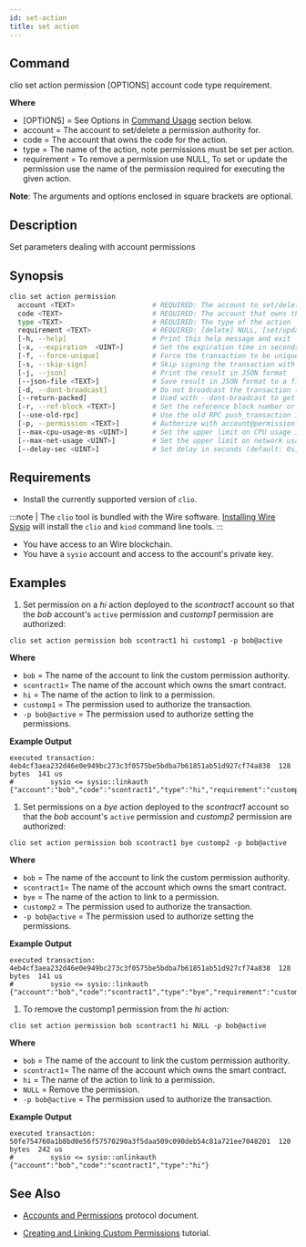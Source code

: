 ```yaml
---
id: set-action
title: set action
---
```


## Command

clio set action permission [OPTIONS] account code type requirement.

**Where**

* [OPTIONS] = See Options in  [Command Usage](#synopsis) section below.
* account = The account to set/delete a permission authority for.
* code = The account that owns the code for the action.
* type =  The name of the action, note permissions must be set per action.
* requirement = To remove a permission use NULL, To set or update the permission use the name of the permission required for executing the given action.

**Note**: The arguments and options enclosed in square brackets are optional.

## Description

Set parameters dealing with account permissions

## Synopsis

```sh
clio set action permission
  account <TEXT>                   # REQUIRED: The account to set/delete a permission authority
  code <TEXT>                      # REQUIRED: The account that owns the code for the action
  type <TEXT>                      # REQUIRED: The type of the action
  requirement <TEXT>               # REQUIRED: [delete] NULL, [set/update] The permission name required for executing the action
  [-h, --help]                     # Print this help message and exit
  [-x, --expiration  <UINT>]       # Set the expiration time in seconds before a transaction expires (default: 30s)
  [-f, --force-unique]             # Force the transaction to be unique (consumes extra bandwidth)
  [-s, --skip-sign]                # Skip signing the transaction with unlocked wallet keys
  [-j, --json]                     # Print the result in JSON format
  [--json-file <TEXT>]             # Save result in JSON format to a file
  [-d, --dont-broadcast]           # Do not broadcast the transaction (print to stdout instead)
  [--return-packed]                # Used with --dont-broadcast to get the packed transaction
  [-r, --ref-block <TEXT>]         # Set the reference block number or block ID for TAPOS
  [--use-old-rpc]                  # Use the old RPC push_transaction instead of the new RPC send_transaction
  [-p, --permission <TEXT>]        # Authorize with account@permission (default: 'account@active')
  [--max-cpu-usage-ms <UINT>]      # Set the upper limit on CPU usage in milliseconds (default: no limit)
  [--max-net-usage <UINT>]         # Set the upper limit on network usage in bytes (default: no limit)
  [--delay-sec <UINT>]             # Set delay in seconds (default: 0s)
```
<!-- ### Positionals

* `account` _TEXT_ <span style={{color: 'red'}}>REQUIRED</span> The account to set/delete a permission authority
* `code` _TEXT_ REQUIRED The account that owns the code for the action
* `type` _TEXT_ REQUIRED The type of the action
* `requirement` _TEXT_ REQUIRED [delete] NULL, [set/update] The permission name require for executing the given action

### Options

* `-h,--help` Print this help message and exit
* `-x`,`--expiration` Set the time in seconds before a transaction expires, defaults to 30s
* `-f`,`--force-unique` Force the transaction to be unique. this will consume extra bandwidth and remove any protections against accidently issuing the same transaction multiple times
* `-s`,`--skip-sign` Specify if unlocked wallet keys should be used to sign transaction
* `-j`,`--json` Print result as json
* `--json-file` _TEXT_ Save result in json format into a file
* `-d`,`--dont-broadcast` Don't broadcast transaction to the network (just print to stdout)
* `--return-packed` Used in conjunction with --dont-broadcast to get the packed transaction
* `-r`,`--ref-block` _TEXT_ Set the reference block num or block id used for TAPOS (Transaction as Proof-of-Stake)
* `--use-old-rpc` Use old RPC push_transaction, rather than new RPC send_transaction
* `-p`,`--permission` _TEXT_ An account and permission level to authorize, as in 'account@permission' (defaults to 'account@active')
* `--max-cpu-usage-ms` _UINT_ Set an upper limit on the milliseconds of cpu usage budget, for the execution of the transaction (defaults to 0 which means no limit)
* `--max-net-usage` _UINT_ Set an upper limit on the net usage budget, in bytes, for the transaction (defaults to 0 which means no limit)
* `--delay-sec` _UINT_ Set the delay_sec seconds, defaults to 0s -->

## Requirements

* Install the currently supported version of `clio`.

:::note
| The `clio` tool is bundled with the Wire software. [Installing Wire Sysio](/docs/getting-started/install-dependencies.md) will install the `clio` and `kiod` command line tools.
:::

* You have access to an Wire blockchain.
* You have a `sysio` account and access to the account's private key.

## Examples

1. Set permission on a _hi_ action deployed to the _scontract1_ account so that the _bob_ account's `active` permission and _customp1_ permission are authorized:

```shell
clio set action permission bob scontract1 hi customp1 -p bob@active
```

**Where**

* `bob` = The name of the account to link the custom permission authority.
* `scontract1`= The name of the account which owns the smart contract.
* `hi` = The name of the action to link to a permission.
* `customp1` = The permission used to authorize the transaction.
* `-p bob@active` = The permission used to authorize setting the permissions.

**Example Output**

```shell
executed transaction: 4eb4cf3aea232d46e0e949bc273c3f0575be5bdba7b61851ab51d927cf74a838  128 bytes  141 us
#         sysio <= sysio::linkauth              {"account":"bob","code":"scontract1","type":"hi","requirement":"customp1"}
```

1. Set permissions on a _bye_ action deployed to the _scontract1_ account so that the _bob_ account's `active` permission and _customp2_ permission are authorized:

```shell
clio set action permission bob scontract1 bye customp2 -p bob@active
```

**Where**

* `bob` = The name of the account to link the custom permission authority.
* `scontract1`= The name of the account which owns the smart contract.
* `bye` = The name of the action to link to a permission.
* `customp2` = The permission used to authorize the transaction.
* `-p bob@active` = The permission used to authorize setting the permissions.

**Example Output**

```shell
executed transaction: 4eb4cf3aea232d46e0e949bc273c3f0575be5bdba7b61851ab51d927cf74a838  128 bytes  141 us
#         sysio <= sysio::linkauth              {"account":"bob","code":"scontract1","type":"bye","requirement":"customp2"}
```

1. To remove the customp1 permission from the _hi_ action:

```shell
clio set action permission bob scontract1 hi NULL -p bob@active
```

**Where**

* `bob` = The name of the account to link the custom permission authority.
* `scontract1`= The name of the account which owns the smart contract.
* `hi` = The name of the action to link to a permission.
* `NULL` = Remove the permission.
* `-p bob@active` = The permission used to authorize the transaction.

**Example Output**

```shell
executed transaction: 50fe754760a1b8bd0e56f57570290a3f5daa509c090deb54c81a721ee7048201  120 bytes  242 us
#         sysio <= sysio::unlinkauth            {"account":"bob","code":"scontract1","type":"hi"}
```

## See Also

* [Accounts and Permissions](https://developers.eos.io/welcome/v2.1/protocol/accounts_and_permissions) protocol document.

* [Creating and Linking Custom Permissions](https://developers.eos.io/welcome/v2.1/smart-contract-guides/linking-custom-permission) tutorial.
